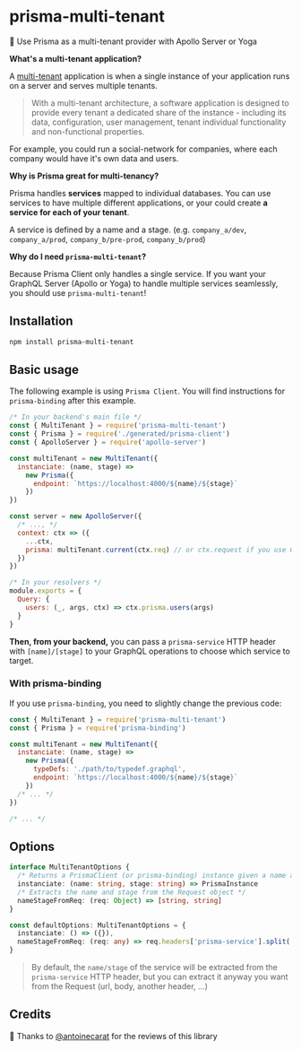 # prisma-multi-tenant

🧭 Use Prisma as a multi-tenant provider with Apollo Server or Yoga

**What's a multi-tenant application?**

A [multi-tenant](https://en.wikipedia.org/wiki/Multitenancy) application is when a single instance of your application runs on a server and serves multiple tenants.

> With a multi-tenant architecture, a software application is designed to provide every tenant a dedicated share of the instance - including its data, configuration, user management, tenant individual functionality and non-functional properties.

For example, you could run a social-network for companies, where each company would have it's own data and users.

**Why is Prisma great for multi-tenancy?**

Prisma handles **services** mapped to individual databases. You can use services to have multiple different applications, or your could create **a service for each of your tenant**.

A service is defined by a name and a stage. (e.g. `company_a/dev`, `company_a/prod`, `company_b/pre-prod`, `company_b/prod`)

**Why do I need `prisma-multi-tenant`?**

Because Prisma Client only handles a single service. If you want your GraphQL Server (Apollo or Yoga) to handle multiple services seamlessly, you should use `prisma-multi-tenant`!

## Installation

```bash
npm install prisma-multi-tenant
```

## Basic usage

The following example is using `Prisma Client`. You will find instructions for `prisma-binding` after this example.

```js
/* In your backend's main file */
const { MultiTenant } = require('prisma-multi-tenant')
const { Prisma } = require('./generated/prisma-client')
const { ApolloServer } = require('apollo-server')

const multiTenant = new MultiTenant({
  instanciate: (name, stage) =>
    new Prisma({
      endpoint: `https://localhost:4000/${name}/${stage}`
    })
})

const server = new ApolloServer({
  /* ..., */
  context: ctx => ({
    ...ctx,
    prisma: multiTenant.current(ctx.req) // or ctx.request if you use GraphQL-Yoga
  })
})

/* In your resolvers */
module.exports = {
  Query: {
    users: (_, args, ctx) => ctx.prisma.users(args)
  }
}
```

**Then, from your backend,** you can pass a `prisma-service` HTTP header with `[name]/[stage]` to your GraphQL operations to choose which service to target.

### With prisma-binding

If you use `prisma-binding`, you need to slightly change the previous code:

```js
const { MultiTenant } = require('prisma-multi-tenant')
const { Prisma } = require('prisma-binding')

const multiTenant = new MultiTenant({
  instanciate: (name, stage) =>
    new Prisma({
      typeDefs: './path/to/typedef.graphql',
      endpoint: `https://localhost:4000/${name}/${stage}`
    })
  /* ... */
})

/* ... */
```

## Options

```ts
interface MultiTenantOptions {
  /* Returns a PrismaClient (or prisma-binding) instance given a name and a stage */
  instanciate: (name: string, stage: string) => PrismaInstance
  /* Extracts the name and stage from the Request object */
  nameStageFromReq: (req: Object) => [string, string]
}

const defaultOptions: MultiTenantOptions = {
  instanciate: () => ({}),
  nameStageFromReq: (req: any) => req.headers['prisma-service'].split('/')
}
```

> By default, the `name/stage` of the service will be extracted from the `prisma-service` HTTP header, but you can extract it anyway you want from the Request (url, body, another header, ...)

## Credits

🙌 Thanks to [@antoinecarat](https://github.com/antoinecarat) for the reviews of this library
